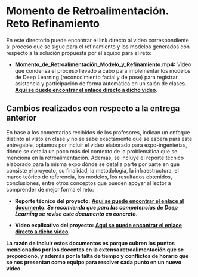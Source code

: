 # Momento de Retroalimentación. Reto Refinamiento

En este directorio puede encontrar el link directo al video correspondiente al proceso que se sigue para el refinamiento y los modelos generados con respecto a la solución propuesta por el equipo para el reto:
* **Momento_de_Retroalimentación_Modelo_y_Refinamiento.mp4:** Video que condensa el proceso llevado a cabo para implementar los modelos de Deep Learning (reconocimiento facial y de pose) para registrar asistencia y participación de forma automática en un salón de clases. **[Aquí se puede encontrar el enlace directo a dicho video](https://drive.google.com/file/d/1Wvb5kKMCxaJiQR5YR-dnyMMNe8RsRWy0/view)**.

## Cambios realizados con respecto a la entrega anterior
En base a los comentarios recibidos de los profesores, indican un enfoque distinto al visto en clase y no se sabe exactamente qué se espera para este entregable, optamos por incluir el video elaborado para expo-ingenierías, dónde se detalla un poco más del contexto de la problemática que se menciona en la retroalimentación. Además, se incluye el reporte técnico elaborado para la misma expo dónde se detalla parte por parte en qué consiste el proyecto, su finalidad, la metodología, la infraestructura, el marco teórico de referencia, los modelos, los resultados obtenidos, conclusiones, entre otros conceptos que pueden apoyar al lector a comprender de mejor forma el reto:

* **Reporte técnico del proyecto:** **[Aquí se puede encontrar el enlace al documento](/final/Refinamiento/Reporte%20Técnico%20Classroom%20AI.pdf)**. **_Se recomienda que para las competencias de Deep Learning se revise este documento en concreto_**.

* **Video explicativo del proyecto:** **[Aquí se puede encontrar el enlace directo a dicho video](https://drive.google.com/file/d/1UtRoTL63MQ8-Sis389ypB-H9rFy2bmw7/view?usp=drive_link)**.

**La razón de incluir estos documentos es porque cubren los puntos mencionados por los docentes en la extensa retroalimentación que se proporcionó, y además por la falta de tiempo y conflictos de horario que se nos presentan como equipo para resolver cada punto en un nuevo video.**